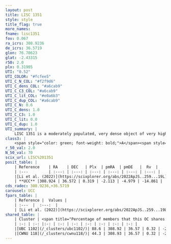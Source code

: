 ```yaml
---
layout: post
title: LISC 1351
style: style
title_flag: true
more_names: 
fname: lisc1351
fov: 0.067
ra_icrs: 308.9236
de_icrs: 36.5719
glon: 76.70623
glat: -2.43315
r50: 2.0
plx: 0.31905
UTI: "0.52"
UTI_COLOR: "#fcfee5"
UTI_C_N_COL: "#f2f9d6"
UTI_C_dens_COL: "#a6cab9"
UTI_C_C3_COL: "#a6cab9"
UTI_C_lit_COL: "#e0a6b3"
UTI_C_dup_COL: "#a6cab9"
UTI_C_N: 0.6
UTI_C_dens: 1.0
UTI_C_C3: 1.0
UTI_C_lit: 0.0
UTI_C_dup: 1.0
UTI_summary: |
    LISC 1351 is a moderately populated, very dense object of very high C3 quality. It was recently reported in the literature. This object shares a large percentage of members with 2 later reported entries.
class3: |
    <span style="color: green; font-weight: bold;">A</span><span style="color: green; font-weight: bold;">A</span>
r_50_val: 2.0
N_50_val: 70
scix_url: LISC%201351
posit_table: |
    | Reference    | RA    | DEC   | Plx  | pmRA  | pmDE   |  Rv  |
    | :---         | :---: | :---: | :---: | :---: | :---: | :---: |
    |[Li et al. (2022)](https://scixplorer.org/abs/2022ApJS..259...19L) | 308.948 | 36.608 | 0.321 | -2.186 | -4.866 | -- |
    | **UCC** |308.924 | 36.572 | 0.319 | -2.113 | -4.979 | -14.861 | 
cds_radec: 308.9236,+36.5719
carousel: UCC
fpars_table: |
    | Reference |  Values |
    | :---  |  :---:  |
    | [Li et al. (2022)](https://scixplorer.org/abs/2022ApJS..259...19L) | `E(V-I)=1.32, m-M=11.4, Age=0.1, Z=0.02, fbin=0.54` |
shared_table: |
    | Cluster | <span title="Percentage of members that this OC shares with the ones listed">%</span>   | RA   | DEC   | Plx   | pmRA  | pmDE  | Rv | UTI |
    | :-: | :-: |:-: | :-: | :-: | :-: | :-: | :-: | :-: |
    |[UBC 1102](/_clusters/ubc1102/)| 88.6 | 308.92 | 36.57 | 0.32 | -2.1 | -5.0 | -23.18 |0.15 |
    |[CWNU 118](/_clusters/cwnu118/)| 44.3 | 308.93 | 36.57 | 0.32 | -2.1 | -5.01 | -- |0.0 |
---
```

